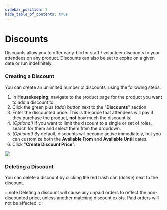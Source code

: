 ```yaml
---
sidebar_position: 2
hide_table_of_contents: true
---
```


# Discounts

Discounts allow you to offer early-bird or staff / volunteer discounts to your attendees on any product. Discounts can also be set to expire on a given date or run indefinitely.

### Creating a Discount

You can create an unlimited number of discounts, using the following steps:

<splitColumn>
  <ol class="numbered-list">
    <li>
      <span>
        In <strong>Housekeeping</strong>, navigate to the product page for the product you want to add a discount to.
      </span>
    </li>
    <li>
      <span>
        Click the green plus (<i className="material-symbols-outlined">add</i>) button next to the "<strong>Discounts</strong>" section.
      </span>
    </li>
    <li>
      <span>
        Enter the discounted price. This is the price that attendees will pay if they purchase the product, <strong>not</strong> how much the discount is.
      </span>
    </li>
    <li>
      <span>
        <i>(Optional)</i> If you want to limit the discount to a single or set of roles, search for them and select them from the dropdown.
      </span>
    </li>
    <li>
      <span>
        <i>(Optional)</i> By default, discounts will become active immediately, but you can customize both the <strong>Available From</strong> and <strong>Available Until</strong> dates.
      </span>
    </li>
    <li>
      <span>
        Click "<strong>Create Discount Price</strong>".
      </span>
    </li>
  </ol>
  <div>
    <img className="bordered-img" src="/img/tutorial/productDiscount.png" />
  </div>
</splitColumn>

### Deleting a Discount

You can delete a discount by clicking the red trash can (<i className="material-symbols-outlined">delete</i>) next to the discount.

:::note
Deleting a discount will cause any unpaid orders to reflect the non-discounted price, unless another matching discount exists. Paid orders will not be affected.
:::